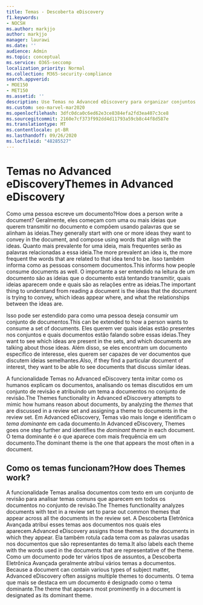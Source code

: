 ```yaml
---
title: Temas - Descoberta eDiscovery
f1.keywords:
- NOCSH
ms.author: markjjo
author: markjjo
manager: laurawi
ms.date: ''
audience: Admin
ms.topic: conceptual
ms.service: O365-seccomp
localization_priority: Normal
ms.collection: M365-security-compliance
search.appverid:
- MOE150
- MET150
ms.assetid: ''
description: Use Temas no Advanced eDiscovery para organizar conjuntos de revisão encontrando o tema dominante em cada documento.
ms.custom: seo-marvel-mar2020
ms.openlocfilehash: 3dfc0dca0c6ed62e3ce8384efa2fd3ea407c3ce8
ms.sourcegitcommit: 2160e7cf373f992dd4d11793a59cb8c44f8d587e
ms.translationtype: MT
ms.contentlocale: pt-BR
ms.lasthandoff: 09/26/2020
ms.locfileid: "48285527"
---
```

# <a name="themes-in-advanced-ediscovery"></a><span data-ttu-id="564c1-103">Temas no Advanced eDiscovery</span><span class="sxs-lookup"><span data-stu-id="564c1-103">Themes in Advanced eDiscovery</span></span>

<span data-ttu-id="564c1-104">Como uma pessoa escreve um documento?</span><span class="sxs-lookup"><span data-stu-id="564c1-104">How does a person write a document?</span></span> <span data-ttu-id="564c1-105">Geralmente, eles começam com uma ou mais ideias que querem transmitir no documento e compõem usando palavras que se alinham às ideias.</span><span class="sxs-lookup"><span data-stu-id="564c1-105">They generally start with one or more ideas they want to convey in the document, and compose using words that align with the ideas.</span></span> <span data-ttu-id="564c1-106">Quanto mais prevalente for uma ideia, mais frequentes serão as palavras relacionadas a essa ideia.</span><span class="sxs-lookup"><span data-stu-id="564c1-106">The more prevalent an idea is, the more frequent the words that are related to that idea tend to be.</span></span> <span data-ttu-id="564c1-107">Isso também informa como as pessoas consomem documentos.</span><span class="sxs-lookup"><span data-stu-id="564c1-107">This informs how people consume documents as well.</span></span> <span data-ttu-id="564c1-108">O importante a ser entendido na leitura de um documento são as ideias que o documento está tentando transmitir, quais ideias aparecem onde e quais são as relações entre as ideias.</span><span class="sxs-lookup"><span data-stu-id="564c1-108">The important thing to understand from reading a document is the ideas that the document is trying to convey, which ideas appear where, and what the relationships between the ideas are.</span></span>

<span data-ttu-id="564c1-109">Isso pode ser estendido para como uma pessoa deseja consumir um conjunto de documentos.</span><span class="sxs-lookup"><span data-stu-id="564c1-109">This can be extended to how a person wants to consume a set of documents.</span></span> <span data-ttu-id="564c1-110">Eles querem ver quais ideias estão presentes nos conjuntos e quais documentos estão falando sobre essas ideias.</span><span class="sxs-lookup"><span data-stu-id="564c1-110">They want to see which ideas are present in the sets, and which documents are talking about those ideas.</span></span> <span data-ttu-id="564c1-111">Além disso, se eles encontram um documento específico de interesse, eles querem ser capazes de ver documentos que discutem ideias semelhantes.</span><span class="sxs-lookup"><span data-stu-id="564c1-111">Also, if they find a particular document of interest, they want to be able to see documents that discuss similar ideas.</span></span>

<span data-ttu-id="564c1-112">A funcionalidade Temas no Advanced eDiscovery tenta imitar como os humanos explicam  os documentos, analisando os temas discutidos em um conjunto de revisão e atribuindo um tema a documentos no conjunto de revisão.</span><span class="sxs-lookup"><span data-stu-id="564c1-112">The Themes functionality in Advanced eDiscovery attempts to mimic how humans reason about documents, by analyzing the *themes* that are discussed in a review set and assigning a theme to documents in the review set.</span></span> <span data-ttu-id="564c1-113">Em Advanced eDiscovery, Temas vão mais longe e identificam o *tema dominante* em cada documento.</span><span class="sxs-lookup"><span data-stu-id="564c1-113">In Advanced eDiscovery, Themes goes one step further and identifies the *dominant theme* in each document.</span></span> <span data-ttu-id="564c1-114">O tema dominante é o que aparece com mais frequência em um documento.</span><span class="sxs-lookup"><span data-stu-id="564c1-114">The dominant theme is the one that appears the most often in a document.</span></span>

## <a name="how-does-themes-work"></a><span data-ttu-id="564c1-115">Como os temas funcionam?</span><span class="sxs-lookup"><span data-stu-id="564c1-115">How does Themes work?</span></span>

<span data-ttu-id="564c1-116">A funcionalidade Temas analisa documentos com texto em um conjunto de revisão para analisar temas comuns que aparecem em todos os documentos no conjunto de revisão.</span><span class="sxs-lookup"><span data-stu-id="564c1-116">The Themes functionality analyzes documents with text in a review set to parse out common themes that appear across all the documents in the review set.</span></span> <span data-ttu-id="564c1-117">A Descoberta Eletrônica Avançada atribui esses temas aos documentos nos quais eles aparecem.</span><span class="sxs-lookup"><span data-stu-id="564c1-117">Advanced eDiscovery assigns those themes to the documents in which they appear.</span></span> <span data-ttu-id="564c1-118">Ela também rotula cada tema com as palavras usadas nos documentos que são representantes do tema.</span><span class="sxs-lookup"><span data-stu-id="564c1-118">It also labels each theme with the words used in the documents that are representative of the theme.</span></span> <span data-ttu-id="564c1-119">Como um documento pode ter vários tipos de assuntos, a Descoberta Eletrônica Avançada geralmente atribui vários temas a documentos. </span><span class="sxs-lookup"><span data-stu-id="564c1-119">Because a document can contain various types of subject matter, Advanced eDiscovery often assigns multiple themes to documents.</span></span> <span data-ttu-id="564c1-120">O tema que mais se destaca em um documento é designado como o tema dominante.</span><span class="sxs-lookup"><span data-stu-id="564c1-120">The theme that appears most prominently in a document is designated as its dominant theme.</span></span>
